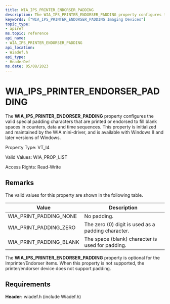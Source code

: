 ```yaml
---
title: WIA_IPS_PRINTER_ENDORSER_PADDING
description: The WIA_IPS_PRINTER_ENDORSER_PADDING property configures the valid special padding characters that are printed or endorsed to fill blank spaces in counters, data and time sequences.
keywords: ["WIA_IPS_PRINTER_ENDORSER_PADDING Imaging Devices"]
topic_type:
- apiref
ms.topic: reference
api_name:
- WIA_IPS_PRINTER_ENDORSER_PADDING
api_location:
- Wiadef.h
api_type:
- HeaderDef
ms.date: 05/08/2023
---
```


# WIA_IPS_PRINTER_ENDORSER_PADDING

The **WIA_IPS_PRINTER_ENDORSER_PADDING** property configures the valid special padding characters that are printed or endorsed to fill blank spaces in counters, data and time sequences. This property is initialized and maintained by the WIA mini-driver, and is available with Windows 8 and later versions of Windows.

Property Type: VT_I4

Valid Values: WIA_PROP_LIST

Access Rights: Read-Write

## Remarks

The valid values for this property are shown in the following table.

| Value | Description |
|--|--|
| WIA_PRINT_PADDING_NONE | No padding. |
| WIA_PRINT_PADDING_ZERO | The zero (0) digit is used as a padding character. |
| WIA_PRINT_PADDING_BLANK | The space (blank) character is used for padding. |

The **WIA_IPS_PRINTER_ENDORSER_PADDING** property is optional for the Imprinter/Endorser items. When this property is not supported, the printer/endorser device does not support padding.

## Requirements

**Header:** wiadef.h (include Wiadef.h)
